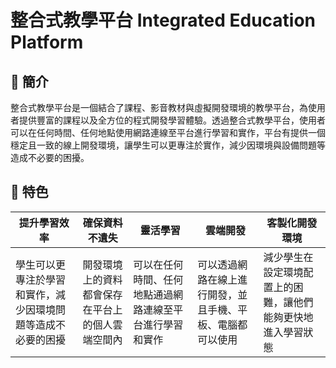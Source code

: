 # 整合式教學平台 Integrated Education Platform

## 🧭 簡介

整合式教學平台是一個結合了課程、影音教材與虛擬開發環境的教學平台，為使用者提供豐富的課程以及全方位的程式開發學習體驗。透過整合式教學平台，使用者可以在任何時間、任何地點使用網路連線至平台進行學習和實作，平台有提供一個穩定且一致的線上開發環境，讓學生可以更專注於實作，減少因環境與設備問題等造成不必要的困擾。

## 🔎 特色

| 提升學習效率                                                 | 確保資料不遺失                                   | 靈活學習                                                 | 雲端開發                                                   | 客製化開發環境                                               |
| ------------------------------------------------------------ | ------------------------------------------------ | -------------------------------------------------------- | ---------------------------------------------------------- | ------------------------------------------------------------ |
| 學生可以更專注於學習和實作，減少因環境問題等造成不必要的困擾 | 開發環境上的資料都會保存在平台上的個人雲端空間內 | 可以在任何時間、任何地點通過網路連線至平台進行學習和實作 | 可以透過網路在線上進行開發，並且手機、平板、電腦都可以使用 | 減少學生在設定環境配置上的困難，讓他們能夠更快地進入學習狀態 |
